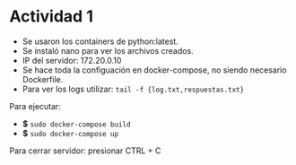 # Actividad 1

* Se usaron los containers de python:latest.
* Se instaló nano para ver los archivos creados.
* IP del servidor: 172.20.0.10
* Se hace toda la configuación en docker-compose, no siendo necesario Dockerfile.
* Para ver los logs utilizar: ```tail -f {log.txt,respuestas.txt}```

Para ejecutar:

* **$** ```sudo docker-compose build```
* **$** ```sudo docker-compose up```

Para cerrar servidor: presionar CTRL + C

